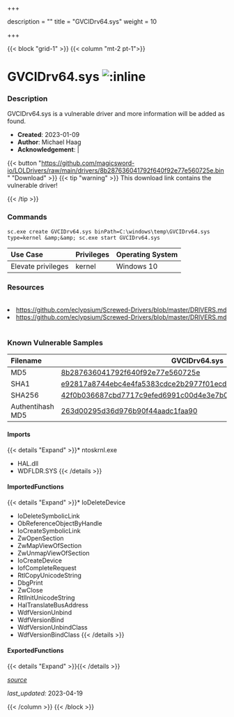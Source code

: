 +++

description = ""
title = "GVCIDrv64.sys"
weight = 10

+++


{{< block "grid-1" >}}
{{< column "mt-2 pt-1">}}


# GVCIDrv64.sys ![:inline](/images/twitter_verified.png) 


### Description

GVCIDrv64.sys is a vulnerable driver and more information will be added as found.

- **Created**: 2023-01-09
- **Author**: Michael Haag
- **Acknowledgement**:  | [](https://twitter.com/)

{{< button "https://github.com/magicsword-io/LOLDrivers/raw/main/drivers/8b287636041792f640f92e77e560725e.bin" "Download" >}}
{{< tip "warning" >}}
This download link contains the vulnerable driver!

{{< /tip >}}

### Commands

```
sc.exe create GVCIDrv64.sys binPath=C:\windows\temp\GVCIDrv64.sys type=kernel &amp;&amp; sc.exe start GVCIDrv64.sys
```

| Use Case | Privileges | Operating System | 
|:---- | ---- | ---- |
| Elevate privileges | kernel | Windows 10 |

### Resources
<br>
<li><a href=" https://github.com/eclypsium/Screwed-Drivers/blob/master/DRIVERS.md"> https://github.com/eclypsium/Screwed-Drivers/blob/master/DRIVERS.md</a></li>
<li><a href="https://github.com/eclypsium/Screwed-Drivers/blob/master/DRIVERS.md">https://github.com/eclypsium/Screwed-Drivers/blob/master/DRIVERS.md</a></li>
<br>

### Known Vulnerable Samples

| Filename | GVCIDrv64.sys |
|:---- | ---- | 
| MD5 | <a href="https://www.virustotal.com/gui/file/8b287636041792f640f92e77e560725e">8b287636041792f640f92e77e560725e</a> |
| SHA1 | <a href="https://www.virustotal.com/gui/file/e92817a8744ebc4e4fa5383cdce2b2977f01ecd4">e92817a8744ebc4e4fa5383cdce2b2977f01ecd4</a> |
| SHA256 | <a href="https://www.virustotal.com/gui/file/42f0b036687cbd7717c9efed6991c00d4e3e7b032dc965a2556c02177dfdad0f">42f0b036687cbd7717c9efed6991c00d4e3e7b032dc965a2556c02177dfdad0f</a> |
| Authentihash MD5 | <a href="https://www.virustotal.com/gui/search/authentihash%253A263d00295d36d976b90f44aadc1faa90">263d00295d36d976b90f44aadc1faa90</a> || Authentihash SHA1 | <a href="https://www.virustotal.com/gui/search/authentihash%253A4eae38e9dc262eb7b6ede4b3d3f4ad068933845e">4eae38e9dc262eb7b6ede4b3d3f4ad068933845e</a> || Authentihash SHA256 | <a href="https://www.virustotal.com/gui/search/authentihash%253A2ff09bb919a9909068166c30322c4e904befeba5429e9a11d011297fb8a73c07">2ff09bb919a9909068166c30322c4e904befeba5429e9a11d011297fb8a73c07</a> || Signature | GIGA-BYTE TECHNOLOGY CO., LTD., Symantec Class 3 SHA256 Code Signing CA, VeriSign   |
#### Imports
{{< details "Expand" >}}* ntoskrnl.exe
* HAL.dll
* WDFLDR.SYS
{{< /details >}}
#### ImportedFunctions
{{< details "Expand" >}}* IoDeleteDevice
* IoDeleteSymbolicLink
* ObReferenceObjectByHandle
* IoCreateSymbolicLink
* ZwOpenSection
* ZwMapViewOfSection
* ZwUnmapViewOfSection
* IoCreateDevice
* IofCompleteRequest
* RtlCopyUnicodeString
* DbgPrint
* ZwClose
* RtlInitUnicodeString
* HalTranslateBusAddress
* WdfVersionUnbind
* WdfVersionBind
* WdfVersionUnbindClass
* WdfVersionBindClass
{{< /details >}}
#### ExportedFunctions
{{< details "Expand" >}}{{< /details >}}



[*source*](https://github.com/magicsword-io/LOLDrivers/tree/main/yaml/gvcidrv64.yaml)

*last_updated:* 2023-04-19








{{< /column >}}
{{< /block >}}

